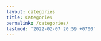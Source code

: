 ```yaml
---
layout: categories
title: Categories
permalink: /categories/
lastmod: '2022-02-07 20:59 +0700'
---
```


